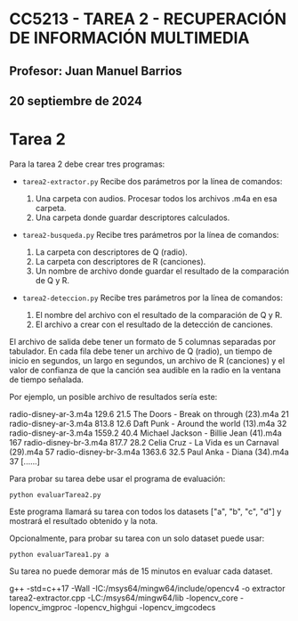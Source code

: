# CC5213 - TAREA 2 - RECUPERACIÓN DE INFORMACIÓN MULTIMEDIA
## Profesor: Juan Manuel Barrios
## 20 septiembre de 2024

# Tarea 2

Para la tarea 2 debe crear tres programas:

  * `tarea2-extractor.py`
     Recibe dos parámetros por la línea de comandos:
	   1. Una carpeta con audios. Procesar todos los archivos .m4a en esa carpeta.
       2. Una carpeta donde guardar descriptores calculados.
   
  * `tarea2-busqueda.py`
     Recibe tres parámetros por la línea de comandos:
	   1. La carpeta con descriptores de Q (radio).
	   2. La carpeta con descriptores de R (canciones).
	   3. Un nombre de archivo donde guardar el resultado de la comparación de Q y R.

  * `tarea2-deteccion.py`
     Recibe tres parámetros por la línea de comandos:
	   1. El nombre del archivo con el resultado de la comparación de Q y R.
	   2. El archivo a crear con el resultado de la detección de canciones.

El archivo de salida debe tener un formato de 5 columnas separadas por tabulador. En cada
fila debe tener un archivo de Q (radio), un tiempo de inicio en segundos, un largo en
segundos, un archivo de R (canciones) y el valor de confianza de que la canción sea
audible en la radio en la ventana de tiempo señalada.

Por ejemplo, un posible archivo de resultados sería este:

radio-disney-ar-3.m4a	129.6	21.5	The Doors - Break on through (23).m4a	21
radio-disney-ar-3.m4a	813.8	12.6	Daft Punk - Around the world (13).m4a	32
radio-disney-ar-3.m4a	1559.2	40.4	Michael Jackson - Billie Jean (41).m4a	167
radio-disney-br-3.m4a	817.7	28.2	Celia Cruz - La Vida es un Carnaval (29).m4a	57
radio-disney-br-3.m4a	1363.6	32.5	Paul Anka - Diana (34).m4a	37
[......]


Para probar su tarea debe usar el programa de evaluación:

  `python evaluarTarea2.py`

Este programa llamará su tarea con todos los datasets ["a", "b", "c", "d"] y
mostrará el resultado obtenido y la nota.

Opcionalmente, para probar su tarea con un solo dataset puede usar:

  `python evaluarTarea1.py a`

Su tarea no puede demorar más de 15 minutos en evaluar cada dataset.


g++ -std=c++17 -Wall -IC:/msys64/mingw64/include/opencv4 -o extractor tarea2-extractor.cpp -LC:/msys64/mingw64/lib -lopencv_core -lopencv_imgproc -lopencv_highgui -lopencv_imgcodecs